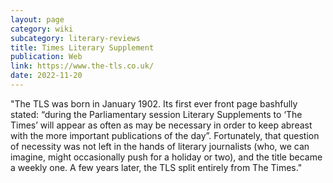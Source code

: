 ```yaml
---
layout: page
category: wiki
subcategory: literary-reviews
title: Times Literary Supplement
publication: Web
link: https://www.the-tls.co.uk/
date: 2022-11-20
---
```


"The TLS was born in January 1902.  Its first ever front page bashfully stated: “during the Parliamentary session Literary Supplements to ‘The Times’ will appear as often as may be necessary in order to keep abreast with the more important publications of the day”. Fortunately, that question of necessity was not left in the hands of literary journalists (who, we can imagine, might occasionally push for a holiday or two), and the title became a weekly one. A few years later, the TLS split entirely from The Times."
